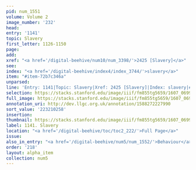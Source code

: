 ```yaml
---
pid: num_1551
volume: Volume 2
image_number: '232'
head:
entry: '1141'
topic: Slavery
first_letter: 1126-1150
page:
add:
xref: "<a href='/digital-beehive/num10/num_3398/'>2425 [Slavery]</a>"
see:
index: "<a href='/digital-beehive/index4/index_3744/'>slavery</a>"
item: "#item-72b7c346a"
unparsed:
line: 'Entry: 1141|Topic: Slavery|Xref: 2425 [Slavery]|Index: slavery|#item-72b7c346a'
selection: https://stacks.stanford.edu/image/iiif/fm855tg5659/1607_0699/877,258,2858,760/full/0/default.jpg
full_image: https://stacks.stanford.edu/image/iiif/fm855tg5659/1607_0699/full/full/0/default.jpg
annotation_uri: http://dev.llgc.org.uk/annotation/1588272227990
sort_value: '223210258'
insertion:
thumbnail: https://stacks.stanford.edu/image/iiif/fm855tg5659/1607_0699/877,258,600,180/250,/0/default.jpg
label: 1141. Slavery
location: "<a href='/digital-beehive/toc/toc2_222/'>Full Page</a>"
issue:
also_in_entry: "<a href='/digital-beehive/num5/num_1552/'>Behaviour</a>"
order: '218'
layout: alpha_item
collection: num5
---
```

